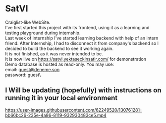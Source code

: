 # SatVI
Craiglist-like WebSite.\
I've first started this project with its frontend, using it as a learning and testing playground during internship.\
Last week of internship I've started learning backend with help of an intern friend. After Internship, I had to disconnect it from company's backend so I decided to build the backend to see it working again.\
It is not finished, as it was never intended to be.\
It is now live on https://satvi.yektaseckinsatir.com/ for demonstration\
Demo database is hosted as read-only. You may use:\
email:    guest@deneme.son\
password: guest\
## I Will be updating (hopefully) with instructions on running it in your local environment


https://user-images.githubusercontent.com/62249520/130761281-bb66bc26-235e-4a86-8119-932930483ce5.mp4

